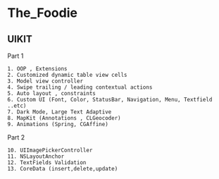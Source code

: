 # The_Foodie
## UIKIT
Part 1

    1. OOP , Extensions
    2. Customized dynamic table view cells 
    3. Model view controller
    4. Swipe trailing / leading contextual actions
    5. Auto layout , constraints
    6. Custom UI (Font, Color, StatusBar, Navigation, Menu, Textfield  ..etc)
    7. Dark Mode, Large Text Adaptive 
    8. MapKit (Annotations , CLGeocoder)
    9. Animations (Spring, CGAffine)

Part 2

    10. UIImagePickerController
    11. NSLayoutAnchor
    12. TextFields Validation
    13. CoreData (insert,delete,update)

